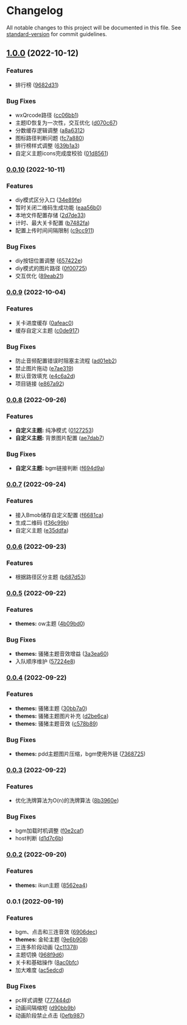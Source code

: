 # Changelog

All notable changes to this project will be documented in this file. See [standard-version](https://github.com/conventional-changelog/standard-version) for commit guidelines.

## [1.0.0](https://github.com/StreakingMan/solvable-sheep-game/compare/v0.0.10...v1.0.0) (2022-10-12)


### Features

* 排行榜 ([9682d31](https://github.com/StreakingMan/solvable-sheep-game/commit/9682d31c495d8c7229003e68b79a15430a4ecb68))


### Bug Fixes

* wxQrcode路径 ([cc06bb1](https://github.com/StreakingMan/solvable-sheep-game/commit/cc06bb14e3a89411478dc32e880a49ef692b2e3c))
* 主题ID恢复为一次性，交互优化 ([d070c67](https://github.com/StreakingMan/solvable-sheep-game/commit/d070c67d3f49d8dbf89d420b72d02896a2d49508))
* 分数缓存逻辑调整 ([a8a6312](https://github.com/StreakingMan/solvable-sheep-game/commit/a8a6312e2a5d67639f50e185407915d554d28127))
* 图标路径判断问题 ([fc7a880](https://github.com/StreakingMan/solvable-sheep-game/commit/fc7a8806078cf0c1c343830cb3c0a3ba3aa7cbf0))
* 排行榜样式调整 ([639b1a3](https://github.com/StreakingMan/solvable-sheep-game/commit/639b1a3db11d3f21d88e39e8408fadab7dfa4121))
* 自定义主题icons完成度校验 ([01d8561](https://github.com/StreakingMan/solvable-sheep-game/commit/01d85610ebb2f3dcc7da7b2fa038c168414fc49a))

### [0.0.10](https://github.com/StreakingMan/solvable-sheep-game/compare/v0.0.9...v0.0.10) (2022-10-11)


### Features

* diy模式区分入口 ([34e89fe](https://github.com/StreakingMan/solvable-sheep-game/commit/34e89fe2328637fea5dc8b1f7f388defe720ebc9))
* 暂时关闭二维码生成功能 ([eaa56b0](https://github.com/StreakingMan/solvable-sheep-game/commit/eaa56b00700c4f50efe0e2a4536240dffc73f33f))
* 本地文件配置存储 ([2d7de33](https://github.com/StreakingMan/solvable-sheep-game/commit/2d7de338faafc76c55cf9f90b84f2b6672460255))
* 计时、最大关卡配置 ([b7482fa](https://github.com/StreakingMan/solvable-sheep-game/commit/b7482fa209db447a92772644579aca75dfc6de79))
* 配置上传时间间隔限制 ([c9cc911](https://github.com/StreakingMan/solvable-sheep-game/commit/c9cc9114c32a5f1bd9e66aa089d9309a07588d54))


### Bug Fixes

* diy按钮位置调整 ([657422e](https://github.com/StreakingMan/solvable-sheep-game/commit/657422eb4fce3d169e594578e890cb15dbdc2e4c))
* diy模式的图片路径 ([0f00725](https://github.com/StreakingMan/solvable-sheep-game/commit/0f0072585b9af704c92fcef3e1ef5faef477f2e6))
* 交互优化 ([89eab21](https://github.com/StreakingMan/solvable-sheep-game/commit/89eab211e49652198e1a54f288aeb378728e3a87))

### [0.0.9](https://github.com/StreakingMan/solvable-sheep-game/compare/v0.0.8...v0.0.9) (2022-10-04)


### Features

* 关卡进度缓存 ([0afeac0](https://github.com/StreakingMan/solvable-sheep-game/commit/0afeac0f8716bef43d67dfb999de31ac4fed8f01))
* 缓存自定义主题 ([c0de917](https://github.com/StreakingMan/solvable-sheep-game/commit/c0de917641bd8ed08a5a4f1fda9c774770d879ec))


### Bug Fixes

* 防止音频配置错误时阻塞主流程 ([ad01eb2](https://github.com/StreakingMan/solvable-sheep-game/commit/ad01eb2dbb3519388c64ffe0cda8dddc457f0ce7))
* 禁止图片拖动 ([e7ae319](https://github.com/StreakingMan/solvable-sheep-game/commit/e7ae319ecfddb4f0726355e9003d9f9f5e0c304a))
* 默认音效填充 ([e4c6a2d](https://github.com/StreakingMan/solvable-sheep-game/commit/e4c6a2d584648b35735ede614a6f8683521e012e))
* 项目链接 ([e867a92](https://github.com/StreakingMan/solvable-sheep-game/commit/e867a927b3e2faa831f8c462af059874bb59db5b))

### [0.0.8](https://github.com/StreakingMan/solvable-sheep-game/compare/v0.0.7...v0.0.8) (2022-09-26)


### Features

* **自定义主题:** 纯净模式 ([0127253](https://github.com/StreakingMan/solvable-sheep-game/commit/0127253fddaa4236b14e6ff7306a7b9f5c840c49))
* **自定义主题:** 背景图片配置 ([ae7dab7](https://github.com/StreakingMan/solvable-sheep-game/commit/ae7dab752c067641b92890e3ec547e6ecd2f6b0c))


### Bug Fixes

* **自定义主题:** bgm链接判断 ([f694d9a](https://github.com/StreakingMan/solvable-sheep-game/commit/f694d9af726337360cffa348e1079c56ef6b15f5))

### [0.0.7](https://github.com/StreakingMan/solvable-sheep-game/compare/v0.0.6...v0.0.7) (2022-09-24)


### Features

* 接入Bmob储存自定义配置 ([f6681ca](https://github.com/StreakingMan/solvable-sheep-game/commit/f6681cabb0a6090848456352facd2f36772e506e))
* 生成二维码 ([f36c99b](https://github.com/StreakingMan/solvable-sheep-game/commit/f36c99b3858a2913b4383ba4dd58d144405f79ac))
* 自定义主题 ([e35ddfa](https://github.com/StreakingMan/solvable-sheep-game/commit/e35ddfa44e0e7ef87f5cec48b9c1404109c14584))

### [0.0.6](https://github.com/StreakingMan/solvable-sheep-game/compare/v0.0.5...v0.0.6) (2022-09-23)


### Features

* 根据路径区分主题 ([b687d53](https://github.com/StreakingMan/solvable-sheep-game/commit/b687d537332b1b51a7c40bf286d8858ed68f3c58))

### [0.0.5](https://github.com/StreakingMan/solvable-sheep-game/compare/v0.0.4...v0.0.5) (2022-09-22)


### Features

* **themes:** ow主题 ([4b09bd0](https://github.com/StreakingMan/solvable-sheep-game/commit/4b09bd08c7b6e4ef9f275c5e5d4af964ad245664))


### Bug Fixes

* **themes:** 骚猪主题音效增益 ([3a3ea60](https://github.com/StreakingMan/solvable-sheep-game/commit/3a3ea6037f549045008ddbda3dc5b45043f126a1))
* 入队顺序维护 ([57224e8](https://github.com/StreakingMan/solvable-sheep-game/commit/57224e8015ed17bc72a243eabffd0a4edff0850c))

### [0.0.4](https://github.com/StreakingMan/solvable-sheep-game/compare/v0.0.3...v0.0.4) (2022-09-22)


### Features

* **themes:** 骚猪主题 ([30bb7a0](https://github.com/StreakingMan/solvable-sheep-game/commit/30bb7a0277bfe83b9c6493b4fa98fa7baabcf06a))
* **themes:** 骚猪主题图片补充 ([d2be6ca](https://github.com/StreakingMan/solvable-sheep-game/commit/d2be6ca8a5223745029bcfccf54109056a007844))
* **themes:** 骚猪主题音效 ([c578b89](https://github.com/StreakingMan/solvable-sheep-game/commit/c578b897031b2b5dbcbda0fb5c2c38804636b50c))


### Bug Fixes

* **themes:** pdd主题图片压缩，bgm使用外链 ([7368725](https://github.com/StreakingMan/solvable-sheep-game/commit/7368725b5217705a780461d79e3eaf5340e9ebba))

### [0.0.3](https://github.com/StreakingMan/solvable-sheep-game/compare/v0.0.2...v0.0.3) (2022-09-22)


### Features

* 优化洗牌算法为O(n)的洗牌算法 ([8b3960e](https://github.com/StreakingMan/solvable-sheep-game/commit/8b3960e9762441246de2320252aceca505076e2c))


### Bug Fixes

* bgm加载时机调整 ([f0e2caf](https://github.com/StreakingMan/solvable-sheep-game/commit/f0e2caf7a7124981eef6bc4ff9ed7b459893c102))
* host判断 ([d1d7c6b](https://github.com/StreakingMan/solvable-sheep-game/commit/d1d7c6b2f06e3d67a4edf6cabc14a3fa419d5d93))

### [0.0.2](https://github.com/StreakingMan/solvable-sheep-game/compare/v0.0.1...v0.0.2) (2022-09-20)


### Features

* **themes:** ikun主题 ([8562ea4](https://github.com/StreakingMan/solvable-sheep-game/commit/8562ea4761e5d0d66c69de060d15664e1a582b99))

### 0.0.1 (2022-09-19)


### Features

* bgm、点击和三连音效 ([6906dec](https://github.com/StreakingMan/solvable-sheep-game/commit/6906dec65e5156280b189fa9ac367d10fca48cf9))
* **themes:** 金轮主题 ([9e6b908](https://github.com/StreakingMan/solvable-sheep-game/commit/9e6b9080e0d3f9c72d55391c078aa341d53df547))
* 三连多阶段动画 ([2c11378](https://github.com/StreakingMan/solvable-sheep-game/commit/2c113785fda9e6f8ba0acc0a794f0089f8acf9f5))
* 主题切换 ([968f9d6](https://github.com/StreakingMan/solvable-sheep-game/commit/968f9d6c3999f9a2845d658e5d5077694d129401))
* 关卡和基础操作 ([8ac0bfc](https://github.com/StreakingMan/solvable-sheep-game/commit/8ac0bfc592bfd799da12ec03211e40a37e0f77a5))
* 加大难度 ([ac5edcd](https://github.com/StreakingMan/solvable-sheep-game/commit/ac5edcd6aef1e75c63b1e28f4043c6ef946d17cb))


### Bug Fixes

* pc样式调整 ([777444d](https://github.com/StreakingMan/solvable-sheep-game/commit/777444d2cb2edc31b8bb96f96a655d6625f4ba59))
* 动画间隔缩短 ([d90bb9b](https://github.com/StreakingMan/solvable-sheep-game/commit/d90bb9b7172ea14f659a946e55f6f7158e6f30e1))
* 动画阶段禁止点击 ([0efb987](https://github.com/StreakingMan/solvable-sheep-game/commit/0efb987e0d065d5bd2274909ccfa82290ed5247c))
